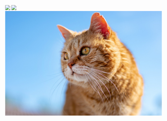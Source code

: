 <img src="https://img.shields.io/badge/Android-3DDC84?style=flat-square&logo=Android&logoColor=white"/>
<img src="https://img.shields.io/badge/java-007396?style=flat-square&logo=javad&logoColor=white"/>
<img src="cat.jpg">
